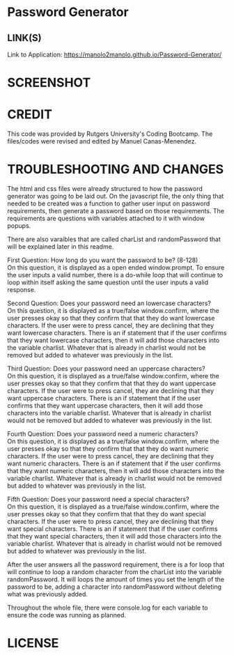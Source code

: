 # Password Generator

## LINK(S)
Link to Application: https://manolo2manolo.github.io/Password-Generator/

# SCREENSHOT

# CREDIT
This code was provided by Rutgers University's Coding Bootcamp. The files/codes were revised and edited by Manuel Canas-Menendez.

# TROUBLESHOOTING AND CHANGES
The html and css files were already structured to how the password generator was going to be laid out. On the javascript file, the only thing that needed to be created was a function to gather user input on password requirements, then generate a password based on those requirements. The requirements are questions with variables attached to it with window popups.

There are also varaibles that are called charList and randomPassword that will be explained later in this readme.

First Question: How long do you want the password to be? (8-128) <br />
    On this question, it is displayed as a open ended window.prompt. To ensure the user inputs a valid number, there is a do-while loop that will continue to loop within itself asking the same question until the user inputs a valid response.

Second Question: Does your password need an lowercase characters? <br />
    On this question, it is displayed as a true/false window.confirm, where the user presses okay so that they confirm that that they do want lowercase characters. If the user were to press cancel, they are declining that they want lowercase characters. There is an if statement that if the user confirms that they want lowercase characters, then it will add those characters into the variable charlist. Whatever that is already in charlist would not be removed but added to whatever was previously in the list.

Third Question: Does your password need an uppercase characters? <br />
    On this question, it is displayed as a true/false window.confirm, where the user presses okay so that they confirm that that they do want uppercase characters. If the user were to press cancel, they are declining that they want uppercase characters. There is an if statement that if the user confirms that they want uppercase characters, then it will add those characters into the variable charlist. Whatever that is already in charlist would not be removed but added to whatever was previously in the list.

Fourth Question: Does your password need a numeric characters? <br />
    On this question, it is displayed as a true/false window.confirm, where the user presses okay so that they confirm that that they do want numeric characters. If the user were to press cancel, they are declining that they want numeric characters. There is an if statement that if the user confirms that they want numeric characters, then it will add those characters into the variable charlist. Whatever that is already in charlist would not be removed but added to whatever was previously in the list.

Fifth Question: Does your password need a special characters? <br />
    On this question, it is displayed as a true/false window.confirm, where the user presses okay so that they confirm that that they do want special characters. If the user were to press cancel, they are declining that they want special characters. There is an if statement that if the user confirms that they want special characters, then it will add those characters into the variable charlist. Whatever that is already in charlist would not be removed but added to whatever was previously in the list.

After the user answers all the password requirement, there is a for loop that will continue to loop a random character from the charList into the variable randomPassword. It will loops the amount of times you set the length of the password to be, adding a character into randomPassword without deleting what was previously added.

Throughout the whole file, there were console.log for each variable to ensure the code was running as planned. 

# LICENSE
